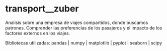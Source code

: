 # transport__zuber
Analisis sobre una empresa de viajes compartidos, donde  buscamos patrones. Comprender las preferencias de los pasajeros y el impacto de los factores externos en los viajes.

Bibliotecas utilizadas:
pandas | numpy | matplotlib | pyplot | seaborn | scipy

